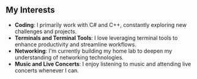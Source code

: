 ## My Interests

- **Coding**: I primarily work with C# and C++, constantly exploring new challenges and projects.
- **Terminals and Terminal Tools**: I love leveraging terminal tools to enhance productivity and streamline workflows.
- **Networking**: I'm currently building my home lab to deepen my understanding of networking technologies.
- **Music and Live Concerts**: I enjoy listening to music and attending live concerts whenever I can.
